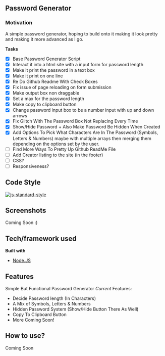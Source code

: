 ## Password Generator 

### Motivation
A simple password generator, hoping to build onto it making it look pretty and making it more advanced as I go.

__**Tasks**__
- [x] Base Password Generator Script
- [x] Interact it into a html site with a input form for password length
- [x] Make it print the password in a text box 
- [x] Make it print on one line
- [x] Re Do Github Readme With Check Boxes
- [x] Fix issue of page reloading on form submission 
- [x] Make output box non draggable
- [x] Set a max for the password length 
- [x] Make copy to clipboard button 
- [x] Change password input box to be a number input with up and down arrows
- [x] Fix Glitch With The Password Box Not Replacing Every Time
- [x] Show/Hide Password + Also Make Password Be Hidden When Created
- [x] Add Options To Pick What Characters Are In The Password (Symbols, Letters & Numbers) maybe with multiple arrays then merging them depending on the options set by the user.
- [ ] Find More Ways To Pretty Up Github ReadMe File
- [ ] Add Creator listing to the site (in the footer)
- [ ] CSS?
- [ ] Responsiveness?
## Code Style 
[![js-standard-style](https://img.shields.io/badge/code%20style-standard-brightgreen.svg?style=flat)](https://github.com/feross/standard)
 
## Screenshots
Coming Soon :)

## Tech/framework used

<b>Built with</b>
- [Node.JS](https://nodejs.org)

## Features
Simple But Functional Password Generator *Current* Features:
- Decide Password length (In Characters)
- A Mix of Symbols, Letters & Numbers 
- Hidden Password System (Show/Hide Button There As Well)
- Copy To Clipboard Button
- More Coming Soon!


## How to use?
Coming Soon
